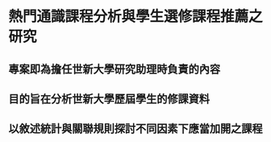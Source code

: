 # 熱門通識課程分析與學生選修課程推薦之研究
## 專案即為擔任世新大學研究助理時負責的內容<br>
## 目的旨在分析世新大學歷屆學生的修課資料<br>
## 以敘述統計與關聯規則探討不同因素下應當加開之課程<br>
